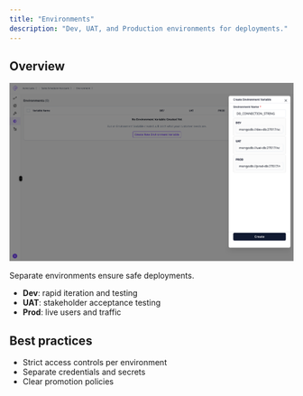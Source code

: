 ```yaml
---
title: "Environments"
description: "Dev, UAT, and Production environments for deployments."
---
```


## Overview
<Frame>
  <img src="/enviroment.png" alt="Environments" />
</Frame>

Separate environments ensure safe deployments.

- **Dev**: rapid iteration and testing
- **UAT**: stakeholder acceptance testing
- **Prod**: live users and traffic

## Best practices

- Strict access controls per environment
- Separate credentials and secrets
- Clear promotion policies